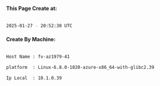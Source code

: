 
   
#### This Page Create at:

```bash

2025-01-27 - 20:52:30 UTC

```

#### Create By Machine:

```bash

Host Name : fv-az1979-41

platform  : Linux-6.8.0-1020-azure-x86_64-with-glibc2.39

Ip Local  : 10.1.0.39

```


